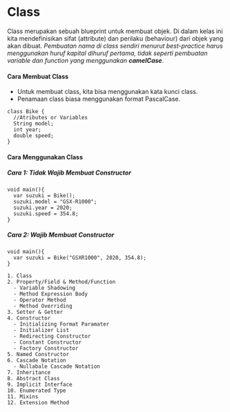 # Class
Class merupakan sebuah blueprint untuk membuat objek. Di dalam kelas ini kita mendefinisikan sifat (attribute) dan perilaku (behaviour) dari objek yang akan dibuat.
*Pembuatan nama di class sendiri menurut best-practice harus menggunakan huruf kapital dihuruf pertama, tidak seperti pembuatan variable dan function yang menggunakan **camelCase***.

#### Cara Membuat Class
- Untuk membuat class, kita bisa menggunakan kata kunci class.
- Penamaan class biasa menggunakan format PascalCase.
```
class Bike {
  //Atributes or Variables
  String model;
  int year;
  double speed;
}
```

#### Cara Menggunakan Class
##### Cara 1: Tidak Wajib Membuat Constructor
```
void main(){
  var suzuki = Bike();
  suzuki.model = "GSX-R1000";
  suzuki.year = 2020;
  suzuki.speed = 354.8;
}
```
##### Cara 2: Wajib Membuat Constructor
```
void main(){
  var suzuki = Bike("GSXR1000", 2020, 354.8);
}
```

```
1. Class
2. Property/Field & Method/Function
  - Variable Shadowing
  - Method Expression Body
  - Operator Method
  - Method Overriding
3. Setter & Getter
4. Constructor
  - Initializing Format Paramater
  - Initializer List
  - Redirecting Constructor
  - Constant Constructor
  - Factory Constructor
5. Named Constructor
6. Cascade Notation
  - Nullabale Cascade Notation
7. Inheritance
8. Abstract Class
9. Implicit Interface
10. Enumerated Type
11. Mixins
12. Extension Method
```